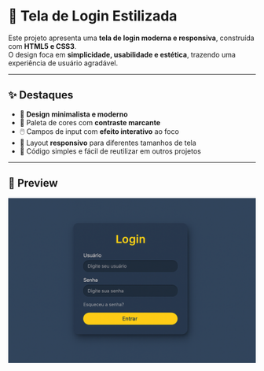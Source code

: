 # 🔐 Tela de Login Estilizada  

Este projeto apresenta uma **tela de login moderna e responsiva**, construída com **HTML5 e CSS3**.  
O design foca em **simplicidade, usabilidade e estética**, trazendo uma experiência de usuário agradável.  

---

## ✨ Destaques
- 🎨 **Design minimalista e moderno**  
- 🌈 Paleta de cores com **contraste marcante**  
- 🖱️ Campos de input com **efeito interativo** ao foco  
- 📱 Layout **responsivo** para diferentes tamanhos de tela  
- 🔧 Código simples e fácil de reutilizar em outros projetos  

---

## 📸 Preview  


![Tela de login](https://github.com/jonathasbelda/Login_Form/blob/main/IMAGEM/Login.png)  

